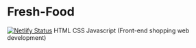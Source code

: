 # Fresh-Food
[![Netlify Status](https://api.netlify.com/api/v1/badges/d3f35159-5dcf-406a-874d-f8ee4dd36488/deploy-status)](https://app.netlify.com/sites/moonlit-sunflower-43c0f7/deploys)
HTML CSS Javascript (Front-end shopping web development)

